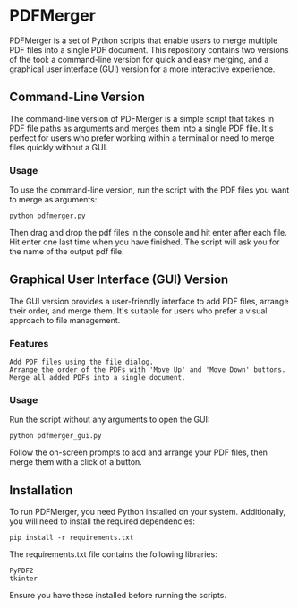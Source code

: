 # PDFMerger

PDFMerger is a set of Python scripts that enable users to merge multiple PDF files into a single PDF document. This repository contains two versions of the tool: a command-line version for quick and easy merging, and a graphical user interface (GUI) version for a more interactive experience.

## Command-Line Version

The command-line version of PDFMerger is a simple script that takes in PDF file paths as arguments and merges them into a single PDF file. It's perfect for users who prefer working within a terminal or need to merge files quickly without a GUI.

### Usage

To use the command-line version, run the script with the PDF files you want to merge as arguments:

```
python pdfmerger.py
```

Then drag and drop the pdf files in the console and hit enter after each file.
Hit enter one last time when you have finished.
The script will ask you for the name of the output pdf file.

## Graphical User Interface (GUI) Version

The GUI version provides a user-friendly interface to add PDF files, arrange their order, and merge them. It's suitable for users who prefer a visual approach to file management.
### Features

    Add PDF files using the file dialog.
    Arrange the order of the PDFs with 'Move Up' and 'Move Down' buttons.
    Merge all added PDFs into a single document.

### Usage

Run the script without any arguments to open the GUI:

```
python pdfmerger_gui.py
```

Follow the on-screen prompts to add and arrange your PDF files, then merge them with a click of a button.

## Installation

To run PDFMerger, you need Python installed on your system. Additionally, you will need to install the required dependencies:

```
pip install -r requirements.txt
```

The requirements.txt file contains the following libraries:

```
PyPDF2
tkinter
```

Ensure you have these installed before running the scripts.